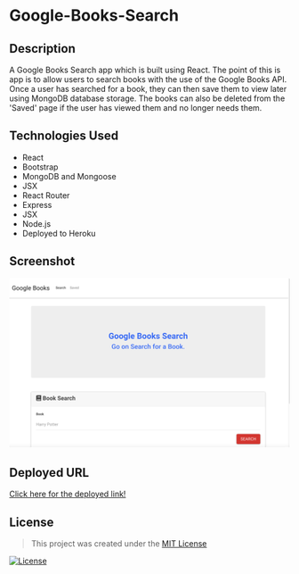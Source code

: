 # Google-Books-Search

## Description 

A Google Books Search app which is built using React. The point of this is app is to allow users to search books with the use of the Google Books API. Once a user has searched for a book, they can then save them to view later using MongoDB database storage. The books can also be deleted from the 'Saved' page if the user has viewed them and no longer needs them. 

## Technologies Used

* React  
* Bootstrap
* MongoDB and Mongoose 
* JSX
* React Router 
* Express
* JSX 
* Node.js
* Deployed to Heroku

## Screenshot
![Screenshot #1](/Images/Screenshot1.png)

## Deployed URL

[Click here for the deployed link!](https://pacific-gorge-50141.herokuapp.com/)


## License

> This project was created under the [MIT License](https://opensource.org/licenses/MIT)

[![License](https://img.shields.io/badge/License-MIT-green.svg)](https://shields.io/)